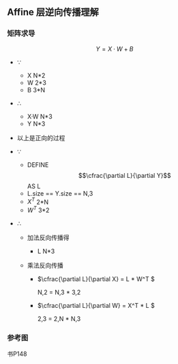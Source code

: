 ## Affine 层逆向传播理解



### 矩阵求导

$$ Y = X · W + B$$

- ∵
  - X  N*2
  - W 2*3
  - B 3*N
- ∴
  - X·W  N*3
  - Y N*3
- 以上是正向的过程



- ∵

  - DEFINE $$\cfrac{\partial L}{\partial Y}$$ AS L
  - L.size == Y.size == N,3
  - $X^T$ 2*N
  - $W^T$ 3*2

- ∴

  - 加法反向传播得

    - L  	N*3

  - 乘法反向传播

    - $\cfrac{\partial L}{\partial X} = L * W^T $

      N,2 = N,3 * 3,2

    - $\cfrac{\partial L}{\partial W} = X^T * L $

      2,3 =  2,N * N,3

### 参考图

书P148



